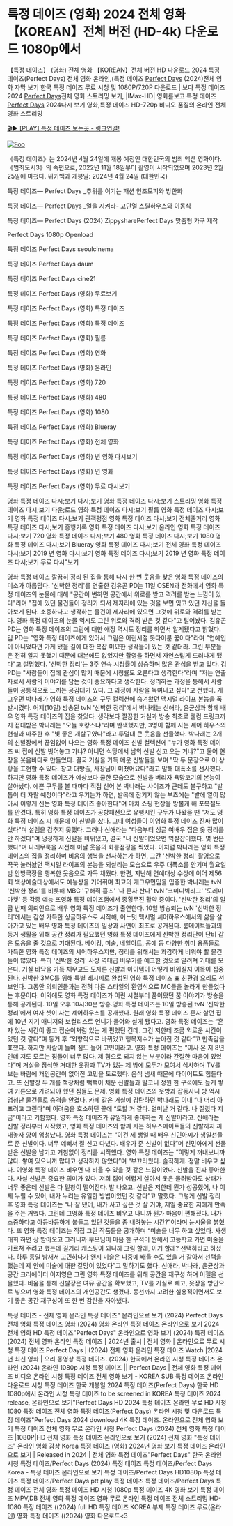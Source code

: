 # 특정 데이즈 (영화) 2024 전체 영화 【KOREAN】전체 버전 (HD-4k) 다운로드 1080p에서

【특정 데이즈】 (영화) 전체 영화 【KOREAN】전체 버전 HD 다운로드 2024 특정 데이즈(Perfect Days) 전체 영화 온라인,(특정 데이즈 [Perfect Days](https://jpflix.cloud/ko/movie/976893) (2024)전체 영화 자막 보기 한국 특정 데이즈 무료 시청 및 1080P/720P 다운로드 | 보다 특정 데이즈 2024 [Perfect Days](https://jpflix.cloud/ko/movie/976893)전체 영화 스트리밍 보기, |IMax-HD| 영화를보고 특정 데이즈 [Perfect Days](https://jpflix.cloud/ko/movie/976893) 2024다시 보기 영화,특정 데이즈 HD-720p 비디오 품질의 온라인 전체 영화 스트리밍


[🎬▶ [PLAY] 특정 데이즈 보는곳 - 링크연결!](https://jpflix.cloud/ko/movie/976893)


<a href="https://jpflix.cloud/ko/movie/976893" rel="nofollow"><img src="https://camo.githubusercontent.com/917e6ed5c302499242165dcc02bdbce85c075fd21b35918eb9c0b771855261b8/68747470733a2f2f7374617469632e7769787374617469632e636f6d2f6d656469612f6232343966395f61646163386637306662336634356238383639313639366337376465313866337e6d76322e676966" alt="Foo" style="max-width: 100%;"></a>


《특정 데이즈》는 2024년 4월 24일에 개봉 예정인 대한민국의 범죄 액션 영화이다.《범죄도시3》의 속편으로, 2022년 11월 18일부터 촬영이 시작되었으며 2023년 2월 25일에 마쳤다. 위키백과 개봉일: 2024년 4월 24일 (대한민국)

특정 데이즈— Perfect Days _추위를 이기는 패션 인조모피와 방한화

특정 데이즈— Perfect Days _열을 지켜라- 고단열 스틸하우스와 이동식

특정 데이즈— Perfect Days (2024) ZippysharePerfect Days 맞춤형 가구 제작

Perfect Days 1080p Openload

특정 데이즈 Perfect Days seoulcinema

특정 데이즈 Perfect Days daum

특정 데이즈 Perfect Days cine21

특정 데이즈 Perfect Days (영화) 무료보기

특정 데이즈 Perfect Days (영화) 특정 데이즈

특정 데이즈 Perfect Days (영화) 특정 데이즈

특정 데이즈 Perfect Days (영화) 필름

특정 데이즈 Perfect Days (영화) 영화

특정 데이즈 Perfect Days (영화) 온라인

특정 데이즈 Perfect Days (영화) 720

특정 데이즈 Perfect Days (영화) 480

특정 데이즈 Perfect Days (영화) 1080

특정 데이즈 Perfect Days (영화) Blueray

특정 데이즈 Perfect Days (영화) 전체 영화

특정 데이즈 Perfect Days (영화) 년 영화 다시보기

특정 데이즈 Perfect Days (영화) 년 영화

특정 데이즈 Perfect Days (영화) 무료 다시보기

영화 특정 데이즈 다시;보기 다시;보기 영화 특정 데이즈 다시;보기 스트리밍 영화 특정 데이즈 다시;보기 다운;로드 영화 특정 데이즈 다시;보기 필름 영화 특정 데이즈 다시;보기 영화 특정 데이즈 다시;보기 관객평점 영화 특정 데이즈 다시;보기 전체줄거리 영화 특정 데이즈 다시;보기 흥행기록 영화 특정 데이즈 다시;보기 온라인 영화 특정 데이즈 다시;보기 720 영화 특정 데이즈 다시;보기 480 영화 특정 데이즈 다시;보기 1080 영화 특정 데이즈 다시;보기 Blueray 영화 특정 데이즈 다시;보기 전체 영화 특정 데이즈 다시;보기 2019 년 영화 다시;보기 영화 특정 데이즈 다시;보기 2019 년 영화 특정 데이즈 다시;보기 무료 다시"보기

영화 특정 데이즈 깔끔히 정리 된 집을 통해 다시 한 번 웃음을 찾은 영화 특정 데이즈의 미소가 아름답다. '신박한 정리'를 연출한 김유곤 PD는 11일 OSEN과 전화에서 영화 특정 데이즈의 눈물에 대해 "공간이 변하면 공간에서 위로를 받고 격려를 받는 느낌이 있다"라며 "집에 있던 물건들이 정리가 되서 제자리에 있는 것을 보면 잊고 있던 자신을 돌아보게 된다. 소중하다고 생각하는 물건이 제자리에 있으면 그것에 위로와 격려를 받는다. 영화 특정 데이즈의 눈물 역시도 그린 위로와 격려 받은 것 같다"고 털어놨다. 김유곤 PD는 영화 특정 데이즈의 그림에 대한 애정 역시도 정리를 하면서 알게됐다고 밝혔다. 김 PD는 "영화 특정 데이즈에게 있어서 그림은 어린시절 못다이룬 꿈이다"라며 "연예인이 아니었다면 가게 됐을 길에 대한 복잡 미묘한 생각들이 있는 것 같더라. 그린 부분들은 전혀 알지 못했기 때문에 대본에도 없었지만 촬영을 하면서 자연스럽게 드러나게 됐다"고 설명했다. '신박한 정리'는 3주 연속 시청률이 상승하며 많은 관심을 받고 있다. 김 PD는 "사람들이 집에 관심이 많기 때문에 시청률도 오른다고 생각한다"라며 "저는 연출자로서 사람의 이야기를 담는 것이 중요하다고 생각한다. 정리하는 과정을 통해서 사람들이 공통적으로 느끼는 공감대가 있다. 그 과정에 사람을 녹여내고 싶다"고 전했다. 개그우먼 박나래가 영화 특정 데이즈의 구두 컬렉션에 숨겨왔던 맥시멀 라이프 본능을 폭발시켰다. 어제(10일) 방송된 tvN '신박한 정리'에서 박나래는 신애라, 윤균상과 함께 배우 영화 특정 데이즈의 집을 찾았다. 생각보다 깔끔한 거실과 방송 최초로 웰컴 드링크까지 접대받은 박나래는 "오늘 호캉스냐"라며 반색했지만, 3명이 함께 사는 셰어 하우스의 현실과 마주한 후 "빛 좋은 개살구였다"라고 투덜대 큰 웃음을 선물했다. 박나래는 2개의 신발장에서 끊임없이 나오는 영화 특정 데이즈 신발 컬렉션에 "누가 영화 특정 데이즈 씨 집에 신발 벗어놓고 가냐? 아니면 식당에서 남의 신발 신고 오는 거냐?"고 물어 현장을 웃음바다로 만들었다. 결국 거실을 가득 메운 신발들을 보며 "딱 두 문장으로 이 상황을 표현할 수 있다. 창고 대방출, 사장님이 미쳤어요다"라고 말해 대폭소를 선사했다. 하지만 영화 특정 데이즈가 예상보다 쿨한 모습으로 신발을 버리자 욕망코기의 본능이 살아났다. 예쁜 구두를 볼 때마다 직접 신어 본 박나래는 사이즈가 큰데도 불구하고 "발톱이 더 자랄 예정이다"라고 우기는가 하면, 발목에 잠기지 않는 부츠에는 "발에 열이 많아서 이렇게 신는 영화 특정 데이즈 좋아한다"며 마치 쇼핑 현장을 방불케 해 포복절도를 안겼다. 특히 영화 특정 데이즈가 공항패션으로 유행시킨 구두가 나왔을 땐 "저도 영화 특정 데이즈 씨 때문에 이 신발을 샀다. 그때 여성들이 이영화 특정 데이즈 진짜 많이 샀다"며 설렘을 감추지 못했다. 그러나 신애라는 "다음부터 싱글 여배우 집은 옷 정리를 안 하겠다"며 냉정하게 신발을 비워냈고, 결국 "내 신발이었으면 멱살잡이했다. 몇 번은 했다"며 나래무룩을 시전해 이날 웃음의 화룡점정을 찍었다. 이처럼 박나래는 영화 특정 데이즈의 집을 정리하며 비움의 행복을 선사하는가 하면, 그간 '신박한 정리' 촬영으로 꾹꾹 눌러놨던 맥시멀 라이프의 본능을 되살리는 모습으로 우주 대폭소를 안기며 월요일 밤 안방극장을 행복한 웃음으로 가득 채웠다. 한편, 지난해 연예대상 수상에 이어 제56회 백상예술대상에서도 예능상을 거머쥐며 최고의 개그우먼임을 입증한 박나래는 tvN '신박한 정리'를 비롯해 MBC '구해줘 홈즈' '나 혼자 산다' tvN '코미디빅리그' '도레미마켓' 등 각종 예능 프영화 특정 데이즈램에서 종횡무진 활약 중이다. '신박한 정리'의 일곱 번째 의뢰인으로 배우 영화 특정 데이즈가 출연한다. 10일 방송되는 tvN '신박한 정리'에서는 감성 가득한 싱글하우스로 시작해, 어느덧 맥시멀 셰어하우스에서의 삶을 살아가고 있는 배우 영화 특정 데이즈의 일상과 사연이 최초로 공개된다. 룸메이트들과의 동거 생활을 위해 공간 정리가 필요했던 영화 특정 데이즈에게 신박한 정리단이 단비 같은 도움을 줄 것으로 기대된다. 베이킹, 미술, 네일아트, 공예 등 다양한 취미 용품들로 가득한 영화 특정 데이즈의 셰어하우스지만, 정리를 위해서는 과감하게 비워야 할 물건들이 많았다. 특히 '신박한 정리' 사상 역대급 비우기를 예고한 것으로 알려져 기대를 모은다. 거실 바닥을 가득 채우고도 모자른 신발과 아이템이 어떻게 비워질지 이목이 집중된다. 신박한 3MC를 위해 특별 레시피로 완성된 영화 특정 데이즈 표 친환경 요리도 선보인다. 그동안 의뢰인들과는 전혀 다른 스타일의 환영식으로 MC들을 놀라게 만들었다는 후문이다. 이외에도 영화 특정 데이즈가 어린 시절부터 품어왔던 꿈 이야기가 방송을 통해 공개된다. 10일 오후 10시30분 방송.영화 특정 데이즈는 10일 방송된 tvN ‘신박한 정리’에서 여자 셋이 사는 셰어하우스를 공개했다. 원래 영화 특정 데이즈 혼자 살던 집에 10년 지기 매니저와 보컬리스트 언니가 들어와 살게 됐다고. 영화 특정 데이즈는 “혼자 있는 시간이 좋고 집순이처럼 있는 게 편했던 건데. 그건 저한테 조금 외로운 시간이었던 것 같다”며 동거 후 “외향적으로 바뀌었고 행복지수가 높아진 것 같다”고 만족감을 표했다. 하지만 사람이 늘며 짐도 늘어 고민이라고. 영화 특정 데이즈는 “이사 온 지 8년인데 저도 모르는 짐들이 너무 많다. 제 힘으로 되지 않는 부분이라 간절한 마음이 있었다”며 거실을 잠식한 거대한 옷장과 TV가 있는 제 방에 모두가 모여서 식사하며 TV를 보는 바람에 개인공간이 없어진 고민을 토로했다. 음식 냄새 때문에 다이어트도 힘들다고. 또 신발장 두 개를 책장처럼 빽빽이 채운 신발들과 발코니 정원 한 구석에도 높게 쌓여 커튼으로 가려놔야 했던 짐들도 문제. 영화 특정 데이즈의 옷방과 잡동사니 방 역시 엄청난 물건들로 충격을 안겼다. 카페 같은 거실에 감탄하던 박나래도 이내 “나 머리 아프려고 그린다”며 어려움을 호소하던 끝에 “토할 거 같다. 멀미날 거 같다. 나 질렸다 지금”이라고 기함했다. 영화 특정 데이즈가 유일하게 좋아하는 게 신발이라고. 신애라는 신발 정리부터 시작했고, 영화 특정 데이즈와 함께 사는 하우스메이트들의 신발까지 꺼내놓자 양이 엄청났다. 영화 특정 데이즈는 “이건 제 생일 때 배우 신민아씨가 생일선물로 준 신발이다. 너무 예뻐서 잘 신고 다녔다. 배우가 준 신발이 없다”며 신민아에게 선물 받은 신발을 남기고 거침없이 정리를 시작했다. 영화 특정 데이즈는 “이렇게 꺼내보니까 많다. 쌓여 있으니까 많다고 생각하지 않았다”며 “부끄러웠다. 솔직하게. 정말 비우고 싶다. 이영화 특정 데이즈 비우면 다 비울 수 있을 것 같은 느낌이었다. 신발을 진짜 좋아한다. 사실 신발은 중요한 의미가 있다. 저희 집이 어렵게 살아서 옷은 물려받아도 상태가 너무 좋은데 신발은 다 밑창이 떨어진다. 발 나오고. 신발은 저한테 뭔가 성공했어, 나 이제 누릴 수 있어, 내가 누리는 유일한 방법이었던 것 같다”고 말했다. 그렇게 신발 정리 후 영화 특정 데이즈는 “나 잘 됐어, 내가 사고 싶은 것 살 거야, 제일 중요한 저에게 만족을 주는 거였다. 그린데 그영화 특정 데이즈 비우고 나니까 뭔가 마음이 편해졌다. 내가 소중하다고 아등바등하게 붙들고 있던 것들을 좀 내려놓는 시간?”이라며 눈시울을 붉혔다. 또 영화 특정 데이즈는 직접 그린 작품들을 공개하며 “미술을 너무 하고 싶었다. 사생대회 하면 상 받아오고 그러니까 부모님이 마음 한 구석이 짠해서 고등학교 가면 미술을 가르쳐 주려고 했는데 길거리 캐스팅이 되니까 그림 할래, 이거 할래? 선택하라고 하셨다. 하루 종일 밤새서 고민하다가 왠지 미술은 나중에 배울 수도 있을 거 같아서 선택을 했는데 제 안에 미술에 대한 갈망이 있었다”고 말하기도 했다. 신애라, 박나래, 윤균상과 공간 크리에이터 이지영은 그린 영화 특정 데이즈를 위해 공간을 재구성 하며 이젤을 선물했다. 비움을 통해 신발장은 여유 공간을 확보했고, TV를 거실로 빼고, 옷장을 방안으로 넣으며 영화 특정 데이즈의 개인공간도 생겼다. 동선까지 고려한 실용적이면서도 보기 좋은 공간 재구성이 또 한 번 감탄을 자아냈다.

특정 데이즈 - 전체 영화 온라인 특정 데이즈" 온라인으로 보기 (2024) Perfect Days 전체 영화 특정 데이즈 영화 (2024) 영화 온라인 특정 데이즈 온라인으로 보기 2024 전체 영화 HD 특정 데이즈"Perfect Days" 온라인으로 영화 보기 (2024) 특정 데이즈 (2024) 전체 영화 온라인 특정 데이즈 | 2024년 출시 | 전체 영화 | 온라인으로 무료 시청 특정 데이즈 Perfect Days | (2024) 전체 영화 온라인 특정 데이즈 Watch |2024년 최신 영화 | 오리 동영상 특정 데이즈. (2024) 한국에서 온라인 시청 특정 데이즈 온라인 (2024) 온라인 1080p 시청 특정 데이즈 || Perfect Days | 전체 영화 특정 데이즈 비디오 온라인 시청 특정 데이즈 전체 영화 보기 - KOREA SUB 특정 데이즈 온라인 다운로드 시청 특정 데이즈 한국 개봉일 2024 특정 데이즈(Perfect Days) 한국 HD 1080p에서 온라인 시청 특정 데이즈 to be screened in KOREA 특정 데이즈 2024 release, 온라인으로 보기"Perfect Days HD 2024 특정 데이즈 온라인 무료 HD 시청 1080 특정 데이즈 전체 영화 특정 데이즈(Perfect Days) 온라인 시청 및 다운로드 특정 데이즈"Perfect Days 2024 download 4K 특정 데이즈. 온라인으로 전체 영화 보기 특정 데이즈 전체 영화 무료 온라인 시청 Perfect Days (2024) 전체 영화 특정 데이즈 |1080P|HD 전체 영화 특정 데이즈 온라인으로 보기 (2024) 전체 영화 "특정 데이즈" 온라인 영화 감상 Korea 특정 데이즈 (영화) 2024년 영화 보기 특정 데이즈 온라인으로 보기 | Released in 2024 | 전체 영화 특정 데이즈"Perfect Days" 한국 온라인 시청 특정 데이즈/Perfect Days (2024) 특정 데이즈 특정 데이즈/Perfect Days Korea - 특정 데이즈 온라인으로 보기 특정 데이즈/Perfect Days HD1080p 특정 데이즈 특정 데이즈/Perfect Days ptt play 특정 데이즈 특정 데이즈/Perfect Days 특정 데이즈 전체 영화 특정 데이즈 HD 시청 1080p 특정 데이즈 4K 영화 보기 특정 데이즈 MPV,DB 전체 영화 특정 데이즈 영화 무료 온라인 특정 데이즈 전체 스트리밍 HD-1080 특정 데이즈 ((2024) full HD 특정 데이즈 KOREA 부제 특정 데이즈 무료(온라인) 영화 특정 데이즈 ((2024) 영화 다운로드<3
